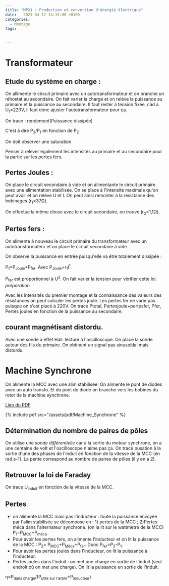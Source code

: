 ```yaml
---
title: "MP21 : Production et conversion d'énergie électrique"
date:   2021-04-12 14:15:00 +0100
categories:
  - Montage
tags:
 

---
```

# Transformateur

## Etude du système en charge :

On allimente le circuit primaire avec un autotransformateur et on branche un réhostat au secondaire. 
On fait varier la charge et on relève la puissance au primaire et la puissance au secondaire. Il faut rester à tension fixée, càd à U<sub>1</sub>=220V, il faut donc ajuster l'autotransformateur pour ça. 

On trace : rendement(Puissance dissipée)

C'est à dire P<sub>2</sub>/P<sub>1</sub> en fonction de P<sub>2</sub>

On doit observer une saturation.

Penser à relever également les intensités au primaire et au secondaire pour la partie sur les pertes fers.
## Pertes Joules :

On place le circuit secondaire à vide et on alimentante le circuit primaire avec une alimentation stabilisée. On se place à l'intensité maximale qu'on peut avoir et on relève U et I. On peut ainsi remonter à la résistance des bobinages (r<sub>1</sub>=37&Omega;).

On effectue la même chose avec le circuit secondaire, on trouve (r<sub>2</sub>=1,1&Omega;).

## Pertes fers : 
On alimente à nouveau le circuit primaire du transformateur avec un autotransformateur et on place le circuit secondaire à vide.

On observe la puissance en entrée puisqu'elle va être totalement dissipée  :

P<sub>1</sub>=P<sub>Joule</sub>+P<sub>fer</sub>. Avec P<sub>Joule</sub>=r<sub>1</sub>I<sup>1</sup>.

P<sub>fer</sub> est  proportionnel à U<sup>2</sup>. On fait varier la tension pour vérifier cette loi. _préparation_

Avec les intensités du premier montage et la connaissance des valeurs des résistances on peut calculer les pertes joule. Les pertes fer ne varie pas puisque on s'est placé à 220V. On trace Ptotal, Pertesjoule+pertesfer, Pfer, Pertes joules en fonction de la puissance au secondaire.

## courant magnétisant distordu.

Avec une sonde à effet Hall: lecture à l'oscilloscope. On place la sonde autour des fils du primaire. On obtinent un signal pas sinusoïdal mais distordu.

# Machine Synchrone
On alimente la MCC avec une alim stabilisée. On alimente le pont de diodes avec un auto transfo. Et du pont de diode on branche vers les bobines du rotor de la machine synchrone. 

[Lien du PDF](/assets/pdf/Machine_Synchrone.pdf)

{% include pdf src="/assets/pdf/Machine_Synchrone" %}

## Détermination du nombre de paires de pôles
On utilise une _sonde différentielle_ car à la sortie du moteur synchrone, on a une centaine de volt et l'oscilloscope n'aime pas ça. 
On trace pusation à la sortie d'une des phases de l'induit en fonction de la vitesse de la MCC (en rad.s-1). La pente correspond au nombre de paires de pôles (il y en a 2).

## Retrouver la loi de Faraday
On trace U<sub>induit</sub> en fonction de la vitesse de la MCC.

## Pertes
* on alimente la MCC mais pas l'inducteur : toute la puissance envoyée par l'alim stabilisée se décompose en  : 1) pertes de la MCC ; 2)Pertes méca dans l'alternateur synchrone. (on la lit sur le wattmètre de la MCC) P<sub>1</sub>=P<sub>MCC</sub>+P<sub>méca</sub>
* Pour avoir les pertes fers, on alimente l'inducteur et on lit la puissance de la MCC : P<sub>2</sub>= P<sub>MCC</sub>+P<sub>Méca</sub>+P<sub>fer</sub>. Donc P<sub>fer</sub>=P<sub>2</sub>-P<sub>1</sub>.
* Pour avoir les pertes joules dans l'inducteur, on lit la puissance à l'inducteur. 
* Pertes joules dans l'induit : on met une charge en sortie de l'induit (seul endroit où on met une charge). On lit la puissance en sortie de l'induit.

&eta;=P<sub>dans charge</sub>/(P<sub>utile sur l'arbre</sub>+P<sub>inducteur</sub>)

